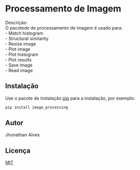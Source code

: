 # Processamento de Imagem

Descrição:<br />
O pacotede de processamento de imagem é usado para:<br />
	- Match histogram<br />
	- Structural similarity<br />
	- Resize image<br />
	- Plot image<br />
	- Plot histogram<br />
	- Plot results<br />
	- Save image<br />
	- Read image<br />

## Instalação

Use o pacote de instalação [pip](https://pip.pypa.io/en/stable/) para a instalação, por exemplo:

```bash
pip install image_processing
```

## Autor
Jhonathan Alves

## Licença
[MIT](https://choosealicense.com/licenses/mit/)